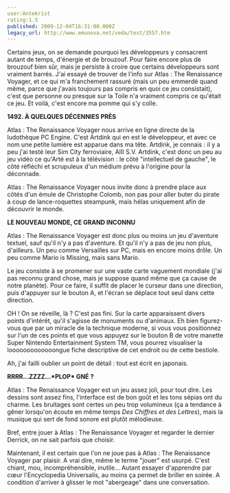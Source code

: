 ```yaml
---
user:Antekrist
rating:1.5
published: 2009-12-04T16:31:00.000Z
legacy_url: http://www.emunova.net/veda/test/3557.htm
---
```

Certains jeux, on se demande pourquoi les développeurs y consacrent autant de temps, d'énergie et de brouzouf. Pour faire encore plus de brouzouf bien sûr, mais je persiste à croire que certains développeurs sont vraiment barrés. J'ai essayé de trouver de l'info sur Atlas : The Renaissance Voyager, et ce qui m'a franchement rassuré (mais un peu emmerdé quand même, parce que j'avais toujours pas compris en quoi ce jeu consistait), c'est que personne ou presque sur la Toile n'a vraiment compris ce qu'était ce jeu. Et voilà, c'est encore ma pomme qui s'y colle.  

  

**1492\. À QUELQUES DÉCENNIES PRÈS**  

Atlas : The Renaissance Voyager nous arrive en ligne directe de la ludothèque PC Engine. C'est Artdink qui en est le développeur, et avec ce nom une petite lumière est apparue dans ma tête. Artdink, je connais : il y a peu j'ai testé leur Sim City ferroviaire, AIII S.V. Artdink, c'est donc un peu au jeu vidéo ce qu'Arté est à la télévision : le côté "intellectuel de gauche", le côté réfléchi et scrupuleux d'un médium prévu à l'origine pour la déconnade.  

Atlas : The Renaissance Voyager nous invite donc à prendre place aux côtés d'un émule de Christophe Colomb, non pas pour aller buter du pirate à coup de lance-roquettes steampunk, mais hélas uniquement afin de découvrir le monde.  

  

**LE NOUVEAU MONDE, CE GRAND INCONNU**  

Atlas : The Renaissance Voyager est donc plus ou moins un jeu d'aventure textuel, sauf qu'il n'y a pas d'aventure. Et qu'il n'y a pas de jeu non plus, d'ailleurs. Un peu comme Versailles sur PC, mais en encore moins drôle. Un peu comme Mario is Missing, mais sans Mario.  

Le jeu consiste à se promener sur une vaste carte vaguement mondiale (j'ai pas reconnu grand chose, mais je suppose quand même que ça cause de notre planète). Pour ce faire, il suffit de placer le curseur dans une direction, puis d'appuyer sur le bouton A, et l'écran se déplace tout seul dans cette direction.  

OH ! On se réveille, là ? C'est pas fini. Sur la carte apparaissent divers points d'intérêt, qu'il s'agisse de monuments ou d'animaux. Eh bien figurez-vous que par un miracle de la technique moderne, si vous vous positionnez sur l'un de ces points et que vous appuyez sur le bouton B de votre manette Super Nintendo Entertainment System TM, vous pourrez visualiser la looooooooooooongue fiche descriptive de cet endroit ou de cette bestiole.  

Ah, j'ai failli oublier un point de détail : tout est écrit en japonais.  

  

**RRRR...ZZZZ...\*PLOP\* GNÉ ?**  

Atlas : The Renaissance Voyager est un jeu assez joli, pour tout dire. Les dessins sont assez fins, l'interface est de bon goût et les tons sépias ont du charme. Les bruitages sont certes un peu trop volumineux (ça a tendance à gêner lorsqu'on écoute en même temps _Des Chiffres et des Lettres_), mais la musique qui sert de fond sonore est plutôt mélodieuse.  

Bref, entre jouer à Atlas : The Renaissance Voyager et regarder le dernier Derrick, on ne sait parfois que choisir.  

Maintenant, il est certain que l'on ne joue pas à Atlas : The Renaissance Voyager par plaisir. A vrai dire, même le terme "jouer" est usurpé. C'est chiant, mou, incompréhensible, inutile... Autant essayer d'apprendre par cœur l'Encyclopedia Universalis, au moins ça permet de briller en soirée. A condition d'arriver à glisser le mot "abergeage" dans une conversation.